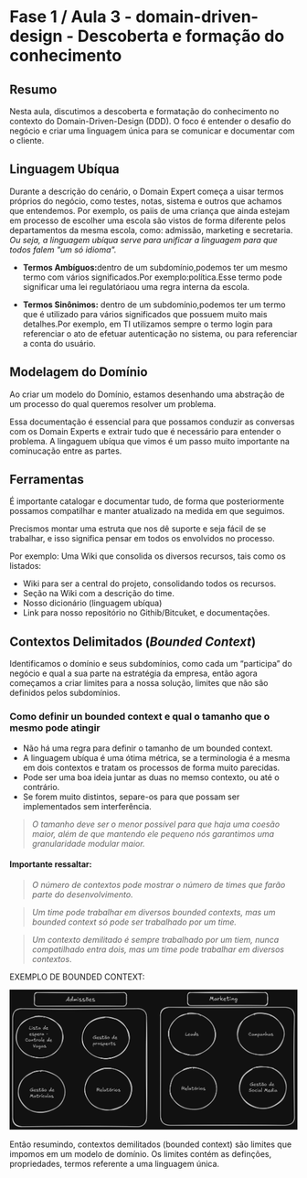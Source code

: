 # Fase 1 / Aula 3 - domain-driven-design - Descoberta e formação do conhecimento

## Resumo

Nesta aula, discutimos a descoberta e formatação do conhecimento no contexto do Domain-Driven-Design (DDD). O foco é entender o desafio do negócio e criar uma linguagem única para se comunicar e documentar com o cliente. 

## Linguagem Ubíqua
Durante a descrição do cenário, o Domain Expert começa a uisar termos próprios do negócio, como testes, notas, sistema e outros que achamos que entendemos. Por exemplo, os paiis de uma criança que ainda estejam em processo de escolher uma escola são vistos de forma diferente pelos departamentos da mesma escola, como: admissão, marketing e secretaria. *Ou seja, a linguagem ubíqua serve para unificar a linguagem para que todos falem "um só idioma".*

- <b>Termos Ambíguos:</b>dentro de um subdomínio,podemos ter um mesmo termo com  vários  significados.Por  exemplo:política.Esse  termo  pode  significar  uma  lei regulatóriaou uma regra interna da escola.

- <b>Termos  Sinônimos:</b> dentro  de  um  subdomínio,podemos  ter  um termo  que é utilizado para vários significados que possuem muito mais detalhes.Por exemplo, em TI utilizamos sempre o termo login para referenciar o ato de efetuar autenticação no sistema, ou para referenciar a conta do usuário.

## Modelagem do Domínio

Ao criar um modelo do Domínio, estamos desenhando uma abstração de um processo do qual queremos resolver um problema. 

Essa documentação é essencial para que possamos conduzir as conversas com os Domain Experts e extrair tudo que é necessário para entender o problema. A lingaguem ubíqua que vimos é um passo muito importante na cominucação entre as partes. 

## Ferramentas

É importante catalogar e documentar tudo, de forma que posteriormente possamos compatilhar e manter atualizado na medida em que seguimos. 

Precismos montar uma estruta que nos dê suporte e seja fácil de se trabalhar, e isso significa pensar em todos os envolvidos no processo. 

Por exemplo: Uma Wiki que consolida os diversos recursos, tais como os listados:

- Wiki para ser a central do projeto, consolidando todos os recursos.
- Seção na Wiki com a descrição do time.
- Nosso dicionário (linguagem ubíqua)
- Link para nosso repositório no Githib/Bitcuket, e documentações.

## Contextos Delimitados (*Bounded Context*)

Identificamos  o domínio  e  seus subdomínios, como cada um “participa” do negócio e qual a sua parte na estratégia da empresa, então agora começamos a criar limites para a nossa solução, limites que não são definidos pelos subdomínios. 

### Como definir un bounded context e qual o tamanho que o mesmo pode atingir

- Não há uma regra para definir o tamanho de um bounded context.
- A linguagem ubíqua é uma ótima métrica, se a terminologia é a mesma em dois contextos e tratam os processos de forma muito parecidas. 
- Pode ser uma boa ideia juntar as duas no memso contexto, ou até o contrário. 
- Se forem muito distintos, separe-os para que possam ser implementados sem interferência. 

> *O tamanho deve ser o menor possível para que haja uma coesão maior, além de que mantendo ele pequeno nós garantimos uma granularidade modular maior.*

#### Importante ressaltar: 

> *O número de contextos pode mostrar o número de times que farão parte do desenvolvimento.*

> *Um time pode trabalhar em diversos bounded contexts, mas um bounded context só pode ser trabalhado por um time.*

> *Um contexto demilitado é sempre trabalhado por um tiem, nunca compatilhado entra dois, mas um time pode trabalhar em diversos contextos*.

EXEMPLO DE BOUNDED CONTEXT:

![bounded-exemple-1](../resources/bounded-1.png)


Então resumindo, contextos demilitados (bounded context) são limites que impomos em um modelo de domínio. Os limites contém as definções, propriedades, termos referente a uma linguagem única.

